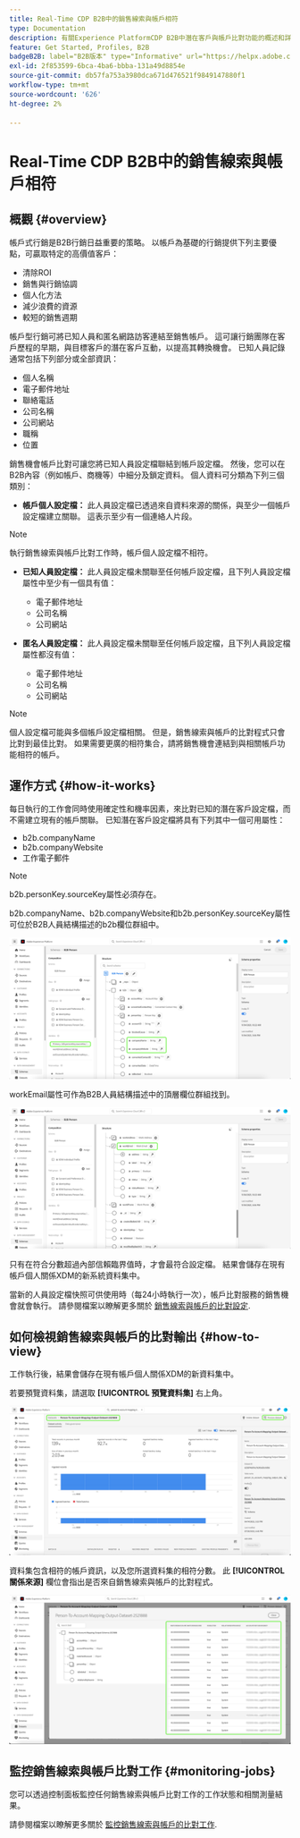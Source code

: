 ```yaml
---
title: Real-Time CDP B2B中的銷售線索與帳戶相符
type: Documentation
description: 有關Experience PlatformCDP B2B中潛在客戶與帳戶比對功能的概述和詳細資訊。
feature: Get Started, Profiles, B2B
badgeB2B: label="B2B版本" type="Informative" url="https://helpx.adobe.com/legal/product-descriptions/real-time-customer-data-platform-b2b-edition-prime-and-ultimate-packages.html newtab=true"
exl-id: 2f853599-6bca-4ba6-bbba-131a49d8854e
source-git-commit: db57fa753a3980dca671d476521f9849147880f1
workflow-type: tm+mt
source-wordcount: '626'
ht-degree: 2%

---
```


# Real-Time CDP B2B中的銷售線索與帳戶相符

## 概觀 {#overview}

帳戶式行銷是B2B行銷日益重要的策略。 以帳戶為基礎的行銷提供下列主要優點，可贏取特定的高價值客戶：

- 清除ROI
- 銷售與行銷協調
- 個人化方法
- 減少浪費的資源
- 較短的銷售週期

帳戶型行銷可將已知人員和匿名網路訪客連結至銷售帳戶。 這可讓行銷團隊在客戶歷程的早期，與目標客戶的潛在客戶互動，以提高其轉換機會。 已知人員記錄通常包括下列部分或全部資訊：

- 個人名稱
- 電子郵件地址
- 聯絡電話
- 公司名稱
- 公司網站
- 職稱
- 位置

銷售機會帳戶比對可讓您將已知人員設定檔聯結到帳戶設定檔。 然後，您可以在B2B內容（例如帳戶、商機等）中細分及鎖定資料。 個人資料可分類為下列三個類別：

- **帳戶個人設定檔：** 此人員設定檔已透過來自資料來源的關係，與至少一個帳戶設定檔建立關聯。 這表示至少有一個連絡人片段。

>[!NOTE]
>
> 執行銷售線索與帳戶比對工作時，帳戶個人設定檔不相符。

- **已知人員設定檔：** 此人員設定檔未關聯至任何帳戶設定檔，且下列人員設定檔屬性中至少有一個具有值：

   - 電子郵件地址
   - 公司名稱
   - 公司網站

- **匿名人員設定檔：** 此人員設定檔未關聯至任何帳戶設定檔，且下列人員設定檔屬性都沒有值：

   - 電子郵件地址
   - 公司名稱
   - 公司網站

>[!NOTE]
>
> 個人設定檔可能與多個帳戶設定檔相關。 但是，銷售線索與帳戶的比對程式只會比對到最佳比對。 如果需要更廣的相符集合，請將銷售機會連結到與相關帳戶功能相符的帳戶。

## 運作方式 {#how-it-works}

每日執行的工作會同時使用確定性和機率因素，來比對已知的潛在客戶設定檔，而不需建立現有的帳戶關聯。 已知潛在客戶設定檔將具有下列其中一個可用屬性：

- b2b.companyName
- b2b.companyWebsite
- 工作電子郵件

>[!NOTE]
>
> b2b.personKey.sourceKey屬性必須存在。

b2b.companyName、b2b.companyWebsite和b2b.personKey.sourceKey屬性可位於B2B人員結構描述的b2b欄位群組中。

![顯示屬性的B2B個人結構描述](/help/rtcdp/accounts/images/b2b-person-schema.png)

workEmail屬性可作為B2B人員結構描述中的頂層欄位群組找到。

![顯示工作電子郵件的B2B個人結構描述](/help/rtcdp/accounts/images/b2b-person-workemail.png)

只有在符合分數超過內部信賴臨界值時，才會最符合設定檔。 結果會儲存在現有帳戶個人關係XDM的新系統資料集中。

當新的人員設定檔快照可供使用時（每24小時執行一次），帳戶比對服務的銷售機會就會執行。 請參閱檔案以瞭解更多關於 [銷售線索與帳戶的比對設定](/help/rtcdp/accounts/account-profile-ui-guide.md).

## 如何檢視銷售線索與帳戶的比對輸出 {#how-to-view}

工作執行後，結果會儲存在現有帳戶個人關係XDM的新資料集中。

若要預覽資料集，請選取 **[!UICONTROL 預覽資料集]** 右上角。

![新資料集](/help/rtcdp/accounts/images/b2b-dataset-output.png)

資料集包含相符的帳戶資訊，以及您所選資料集的相符分數。 此 **[!UICONTROL 關係來源]** 欄位會指出是否來自銷售線索與帳戶的比對程式。

![預覽資料集信賴分數和輸出](/help/rtcdp/accounts/images/b2b-dataset-preview.png)

## 監控銷售線索與帳戶比對工作 {#monitoring-jobs}

您可以透過控制面板監控任何銷售線索與帳戶比對工作的工作狀態和相關測量結果。

請參閱檔案以瞭解更多關於 [監控銷售線索與帳戶的比對工作](/help/dataflows/ui/b2b/monitor-profile-enrichment.md).
